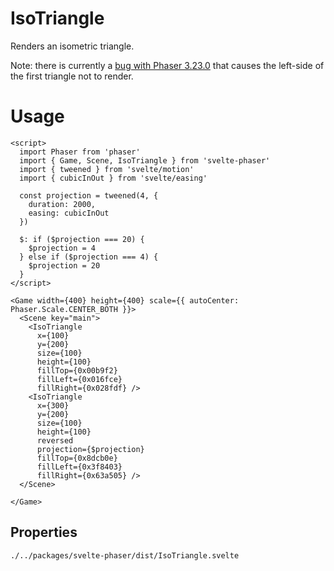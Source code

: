 # IsoTriangle

Renders an isometric triangle.

Note: there is currently a [bug with Phaser 3.23.0](https://github.com/photonstorm/phaser/issues/5164) that causes the left-side of the first triangle not to render.

# Usage

```example
<script>
  import Phaser from 'phaser'
  import { Game, Scene, IsoTriangle } from 'svelte-phaser'
  import { tweened } from 'svelte/motion'
  import { cubicInOut } from 'svelte/easing'

  const projection = tweened(4, {
    duration: 2000,
    easing: cubicInOut
  })

  $: if ($projection === 20) {
    $projection = 4
  } else if ($projection === 4) {
    $projection = 20
  }
</script>

<Game width={400} height={400} scale={{ autoCenter: Phaser.Scale.CENTER_BOTH }}>
  <Scene key="main">
    <IsoTriangle
      x={100}
      y={200}
      size={100}
      height={100}
      fillTop={0x00b9f2}
      fillLeft={0x016fce}
      fillRight={0x028fdf} />
    <IsoTriangle
      x={300}
      y={200}
      size={100}
      height={100}
      reversed
      projection={$projection}
      fillTop={0x8dcb0e}
      fillLeft={0x3f8403}
      fillRight={0x63a505} />
  </Scene>

</Game>
```

## Properties

```properties
./../packages/svelte-phaser/dist/IsoTriangle.svelte
```
